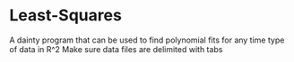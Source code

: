 # Least-Squares
A dainty program that can be used to find polynomial fits for any time type of data in R^2
Make sure data files are delimited with tabs
